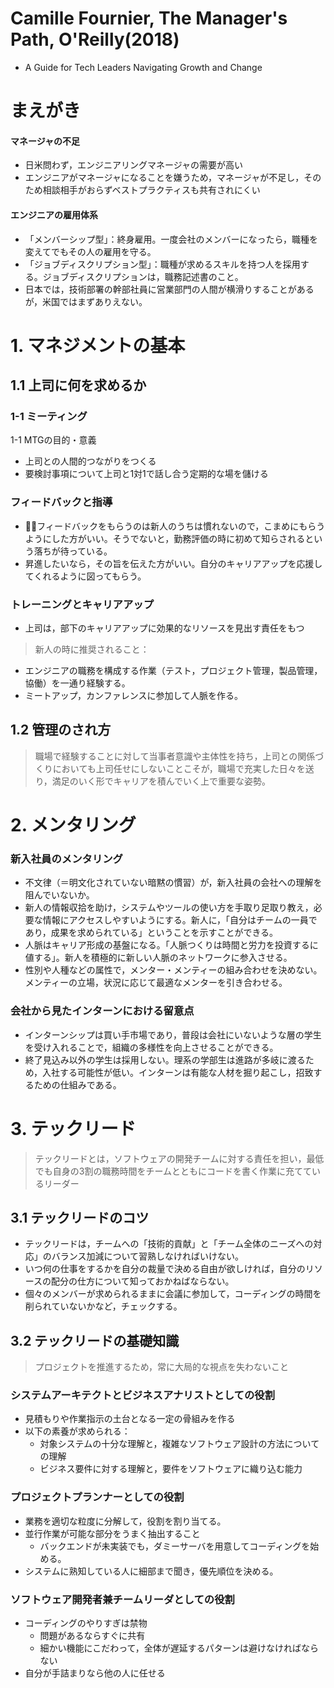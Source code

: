 # Camille Fournier, The Manager's Path, O'Reilly(2018)
- A Guide for Tech Leaders Navigating Growth and Change

# まえがき
#### マネージャの不足
- 日米問わず，エンジニアリングマネージャの需要が高い
- エンジニアがマネージャになることを嫌うため，マネージャが不足し，そのため相談相手がおらずベストプラクティスも共有されにくい

#### エンジニアの雇用体系
- 「メンバーシップ型」：終身雇用。一度会社のメンバーになったら，職種を変えてでもその人の雇用を守る。
- 「ジョブディスクリプション型」：職種が求めるスキルを持つ人を採用する。ジョブディスクリプションは，職務記述書のこと。
- 日本では，技術部署の幹部社員に営業部門の人間が横滑りすることがあるが，米国ではまずありえない。

# 1. マネジメントの基本
## 1.1 上司に何を求めるか
### 1-1 ミーティング
1-1 MTGの目的・意義
- 上司との人間的つながりをつくる
- 要検討事項について上司と1対1で話し合う定期的な場を儲ける

### フィードバックと指導
- フィードバックをもらうのは新人のうちは慣れないので，こまめにもらうようにした方がいい。そうでないと，勤務評価の時に初めて知らされるという落ちが待っている。
- 昇進したいなら，その旨を伝えた方がいい。自分のキャリアアップを応援してくれるように図ってもらう。
### トレーニングとキャリアアップ
- 上司は，部下のキャリアアップに効果的なリソースを見出す責任をもつ

>新人の時に推奨されること：
- エンジニアの職務を構成する作業（テスト，プロジェクト管理，製品管理，協働）を一通り経験する。
- ミートアップ，カンファレンスに参加して人脈を作る。

## 1.2 管理のされ方
>職場で経験することに対して当事者意識や主体性を持ち，上司との関係づくりにおいても上司任せにしないことこそが，職場で充実した日々を送り，満足のいく形でキャリアを積んでいく上で重要な姿勢。

# 2. メンタリング
### 新入社員のメンタリング
- 不文律（＝明文化されていない暗黙の慣習）が，新入社員の会社への理解を阻んでいないか。
- 新人の情報収拾を助け，システムやツールの使い方を手取り足取り教え，必要な情報にアクセスしやすいようにする。新人に，「自分はチームの一員であり，成果を求められている」ということを示すことができる。
- 人脈はキャリア形成の基盤になる。「人脈つくりは時間と労力を投資するに値する」。新人を積極的に新しい人脈のネットワークに参入させる。
- 性別や人種などの属性で，メンター・メンティーの組み合わせを決めない。メンティーの立場，状況に応じて最適なメンターを引き合わせる。

### 会社から見たインターンにおける留意点
- インターンシップは買い手市場であり，普段は会社にいないような層の学生を受け入れることで，組織の多様性を向上させることができる。
- 終了見込み以外の学生は採用しない。理系の学部生は進路が多岐に渡るため，入社する可能性が低い。インターンは有能な人材を掘り起こし，招致するための仕組みである。

# 3. テックリード
> テックリードとは，ソフトウェアの開発チームに対する責任を担い，最低でも自身の3割の職務時間をチームとともにコードを書く作業に充てているリーダー

## 3.1 テックリードのコツ
- テックリードは，チームへの「技術的貢献」と「チーム全体のニーズへの対応」のバランス加減について習熟しなければいけない。
- いつ何の仕事をするかを自分の裁量で決める自由が欲しければ，自分のリソースの配分の仕方について知っておかねばならない。
- 個々のメンバーが求められるままに会議に参加して，コーディングの時間を削られていないかなど，チェックする。

## 3.2 テックリードの基礎知識
> プロジェクトを推進するため，常に大局的な視点を失わないこと

### システムアーキテクトとビジネスアナリストとしての役割
- 見積もりや作業指示の土台となる一定の骨組みを作る
- 以下の素養が求められる：
    - 対象システムの十分な理解と，複雑なソフトウェア設計の方法についての理解
    - ビジネス要件に対する理解と，要件をソフトウェアに織り込む能力

### プロジェクトプランナーとしての役割
- 業務を適切な粒度に分解して，役割を割り当てる。
- 並行作業が可能な部分をうまく抽出すること
    - バックエンドが未実装でも，ダミーサーバを用意してコーディングを始める。
- システムに熟知している人に細部まで聞き，優先順位を決める。

### ソフトウェア開発者兼チームリーダとしての役割
- コーディングのやりすぎは禁物
    - 問題があるならすぐに共有
    - 細かい機能にこだわって，全体が遅延するパターンは避けなければならない
- 自分が手詰まりなら他の人に任せる